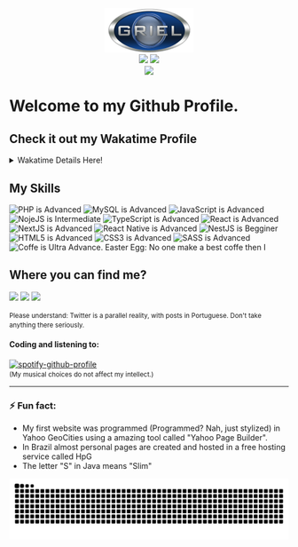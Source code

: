 
<div align="center"><img loading="lazy" src="https://github.com/robertogriel/robertogriel/blob/main/assets/logo.png" alt="Roberto Griel Filho"  /></div>

<div align="center">

  <img src="https://github-readme-stats.vercel.app/api/top-langs/?username=robertogriel&langs_count=20&theme=react&hide=stars&count_private=true&show_icons=true&layout=compact">

  <img src="https://github-readme-stats.vercel.app/api?username=robertogriel&show_icons=true&theme=react&include_all_commits=true&count_private=true"> 

</div>

<div align="center">
  <img align="center" src="https://komarev.com/ghpvc/?username=robertogriel">
</div>

# Welcome to my Github Profile. 

## Check it out my Wakatime Profile
<details>
<summary>Wakatime Details Here!</summary>
<img src="https://wakatime.com/badge/user/86183310-adf3-4fce-b1f5-33f5e99f7510.svg">
<img src="https://github-readme-stats.vercel.app/api/wakatime?username=robertogriel&theme=react">
</details>


## My Skills
<img alt="PHP is Advanced" loading="lazy" src="https://img.shields.io/badge/PHP-Advanced-brightgreen"> <img alt="MySQL is Advanced" loading="lazy" src="https://img.shields.io/badge/MySQL-Advanced-brightgreen"> <img alt="JavaScript is Advanced" loading="lazy" src="https://img.shields.io/badge/JavaScript-Advanced-brightgreen"> <img alt="NojeJS is Intermediate" loading="lazy" src="https://img.shields.io/badge/NodeJS-Intermediate-green"> <img alt="TypeScript is Advanced" loading="lazy" src="https://img.shields.io/badge/TypeScript-Advanced-brightgreen"> <img alt="React is Advanced" loading="lazy" src="https://img.shields.io/badge/React-Advanced-brightgreen"> <img alt="NextJS is Advanced" loading="lazy" src="https://img.shields.io/badge/NextJS-Advanced-brightgreen"> <img alt="React Native is Advanced" loading="lazy" src="https://img.shields.io/badge/React%20Native-Advanced-brightgreen"> <img alt="NestJS is Begginer" loading="lazy" src="https://img.shields.io/badge/NestJS-Begginer-yellowgreen"> <img alt="HTML5 is Advanced" loading="lazy" src="https://img.shields.io/badge/HTML5-Advanced-brightgreen"> <img alt="CSS3 is Advanced" loading="lazy" src="https://img.shields.io/badge/CSS3-Advanced-brightgreen"> <img alt="SASS is Advanced" loading="lazy" src="https://img.shields.io/badge/SASS-Advanced-brightgreen"> <img alt="Coffe is Ultra Advance. Easter Egg: No one make a best coffe then I" loading="lazy" src="https://img.shields.io/badge/☕ Coffe-Ultra Advanced-blue">


## Where you can find me?
<a href="https://www.linkedin.com/in/roberto-griel-filho/"><img src="https://img.shields.io/badge/LinkedIn-0077B5?style=for-the-badge&logo=linkedin&logoColor=white"></a> <a href="https://www.facebook.com/robertogrielfilho"><img src="https://img.shields.io/badge/Facebook-1877F2?style=for-the-badge&logo=facebook&logoColor=white"></a> <a href="https://twitter.com/robertogriel"><img src="https://img.shields.io/badge/Twitter-1DA1F2?style=for-the-badge&logo=twitter&logoColor=white"></a>

<small>Please understand: Twitter is a parallel reality, with posts in Portuguese. Don't take anything there seriously.</small>

#### Coding and listening to:
[![spotify-github-profile](https://spotify-github-profile.kittinanx.com/api/view?uid=5pgzy44f9patgnsnhd99fh0h7&cover_image=true&theme=novatorem&show_offline=false&background_color=121212&interchange=true&bar_color=53b14f&bar_color_cover=true)](https://spotify-github-profile.vercel.app/api/view?uid=5pgzy44f9patgnsnhd99fh0h7&redirect=true)
<br/>
<small>(My musical choices do not affect my intellect.)</small>

<hr>

### ⚡ Fun fact:
- My first website was programmed (Programmed? Nah, just stylized) in Yahoo GeoCities using a amazing tool called "Yahoo Page Builder". 
- In Brazil almost personal pages are created and hosted in a free hosting service called HpG
- The letter "S" in Java means "Slim"

![Snake animation](https://github.com/robertogriel/robertogriel/blob/main/assets/snake.svg)

<!--

Soon:

- 🔭 I’m currently working on ...
- 🌱 I’m currently learning ...
- 👯 I’m looking to collaborate on ...
- 🤔 I’m looking for help with ...
- 💬 Ask me about ...
- 😄 Pronouns: ...
-->
